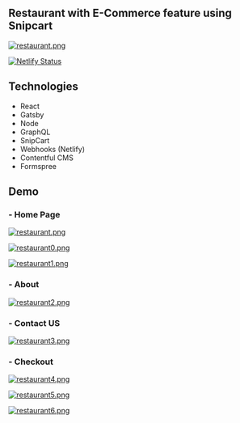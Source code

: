 ## Restaurant with E-Commerce feature using Snipcart

[![restaurant.png](https://i.postimg.cc/C5krYtGw/restaurant.png)](https://restaurant-ecommerce.netlify.app/)

[![Netlify Status](https://api.netlify.com/api/v1/badges/2bb72668-d0d2-4a3c-90bb-39a935176428/deploy-status)](https://app.netlify.com/sites/restaurant-ecommerce/deploys)

## Technologies

- React
- Gatsby
- Node
- GraphQL
- SnipCart
- Webhooks (Netlify)
- Contentful CMS
- Formspree


## Demo
<h3> - Home Page</h3>

[![restaurant.png](https://i.postimg.cc/C5krYtGw/restaurant.png)](https://postimg.cc/GT3xxXgf)

[![restaurant0.png](https://i.postimg.cc/rmdYZzz0/restaurant0.png)](https://postimg.cc/9RhprmdC)

[![restaurant1.png](https://i.postimg.cc/zXT41L7T/restaurant1.png)](https://postimg.cc/nCc34h6L)

<h3> - About </h3>

[![restaurant2.png](https://i.postimg.cc/432S1p4R/restaurant2.png)](https://postimg.cc/hJxsDz72)

<h3> - Contact US </h3>

[![restaurant3.png](https://i.postimg.cc/xd1ZH62P/restaurant3.png)](https://postimg.cc/JsSKCcty)

<h3> - Checkout </h3>

[![restaurant4.png](https://i.postimg.cc/gcC15yVY/restaurant4.png)](https://postimg.cc/BtChPK7y)


[![restaurant5.png](https://i.postimg.cc/NG9WpCrJ/restaurant5.png)](https://postimg.cc/3WhSwB1m)


[![restaurant6.png](https://i.postimg.cc/rsr3szkX/restaurant6.png)](https://postimg.cc/303nb8Nn)
